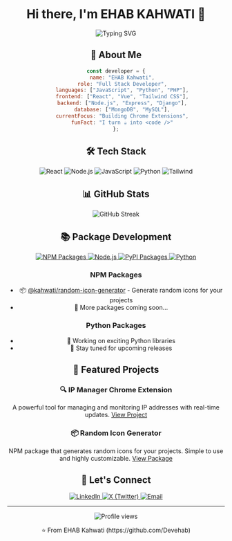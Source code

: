 <div align="center">
  
# Hi there, I'm EHAB KAHWATI 👋 

<p align="center">
  <img src="https://readme-typing-svg.herokuapp.com?font=Fira+Code&pause=1000&color=2196F3&center=true&vCenter=true&width=435&lines=Full+Stack+Developer;Building+Web+%26+Browser+Extensions;Always+Learning+%26+Growing" alt="Typing SVG" />
</p>

## 🚀 About Me

```javascript
const developer = {
    name: "EHAB Kahwati",
    role: "Full Stack Developer",
    languages: ["JavaScript", "Python", "PHP"],
    frontend: ["React", "Vue", "Tailwind CSS"],
    backend: ["Node.js", "Express", "Django"],
    database: ["MongoDB", "MySQL"],
    currentFocus: "Building Chrome Extensions",
    funFact: "I turn ☕ into <code />"
};
```

## 🛠️ Tech Stack

<p align="center">
  <img src="https://img.shields.io/badge/React-20232A?style=for-the-badge&logo=react&logoColor=61DAFB" alt="React" />
  <img src="https://img.shields.io/badge/Node.js-339933?style=for-the-badge&logo=nodedotjs&logoColor=white" alt="Node.js" />
  <img src="https://img.shields.io/badge/JavaScript-F7DF1E?style=for-the-badge&logo=javascript&logoColor=black" alt="JavaScript" />
  <img src="https://img.shields.io/badge/Python-3776AB?style=for-the-badge&logo=python&logoColor=white" alt="Python" />
  <img src="https://img.shields.io/badge/Tailwind_CSS-38B2AC?style=for-the-badge&logo=tailwind-css&logoColor=white" alt="Tailwind" />
</p>

## 📊 GitHub Stats

<p align="center">
  <img src="https://github-readme-streak-stats.herokuapp.com/?user=Devehab&theme=tokyonight" alt="GitHub Streak" />
</p>

## 📚 Package Development

<p align="center">
  <a href="https://www.npmjs.com/~kahwati">
    <img src="https://img.shields.io/badge/npm-CB3837?style=for-the-badge&logo=npm&logoColor=white" alt="NPM Packages" />
    <img src="https://img.shields.io/badge/Node.js-Packages-339933?style=for-the-badge&logo=nodedotjs&logoColor=white" alt="Node.js" />
  </a>
  <a href="https://pypi.org/user/kahwati">
    <img src="https://img.shields.io/badge/PyPI-3775A9?style=for-the-badge&logo=pypi&logoColor=white" alt="PyPI Packages" />
    <img src="https://img.shields.io/badge/Python-Packages-3776AB?style=for-the-badge&logo=python&logoColor=white" alt="Python" />
  </a>
</p>

### NPM Packages
- 📦 [@kahwati/random-icon-generator](https://www.npmjs.com/package/@kahwati/random-icon-generator) - Generate random icons for your projects
- 🎨 More packages coming soon...

### Python Packages
- 🐍 Working on exciting Python libraries
- 🚀 Stay tuned for upcoming releases

## 🌟 Featured Projects

### 🔍 IP Manager Chrome Extension
A powerful tool for managing and monitoring IP addresses with real-time updates.
[View Project](https://github.com/Devehab/ip-manager)

### 📦 Random Icon Generator
NPM package that generates random icons for your projects. Simple to use and highly customizable.
[View Package](https://www.npmjs.com/package/@kahwati/random-icon-generator)

## 🤝 Let's Connect

<p align="center">
  <a href="https://linkedin.com/in/ehabkahwati">
    <img src="https://img.shields.io/badge/LinkedIn-0077B5?style=for-the-badge&logo=linkedin&logoColor=white" alt="LinkedIn" />
  </a>
  <a href="https://twitter.com/ehabkahwati">
    <img src="https://img.shields.io/badge/X-000000?style=for-the-badge&logo=x&logoColor=white" alt="X (Twitter)" />
  </a>
  <a href="mailto:iehab.kahwati@gmail.com">
    <img src="https://img.shields.io/badge/Email-D14836?style=for-the-badge&logo=gmail&logoColor=white" alt="Email" />
  </a>
</p>

---

<p align="center">
  <img src="https://komarev.com/ghpvc/?username=Devehab&color=blueviolet&style=flat-square" alt="Profile views" />
</p>

<p align="center">⭐️ From EHAB Kahwati (https://github.com/Devehab)</p>

</div>
